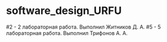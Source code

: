 # software_design_URFU

#2 - 2 лабораторная работа. Выполнил Житников Д. А.
#5 - 5 лабораторная работа. Выполнил Трифонов А. А.
